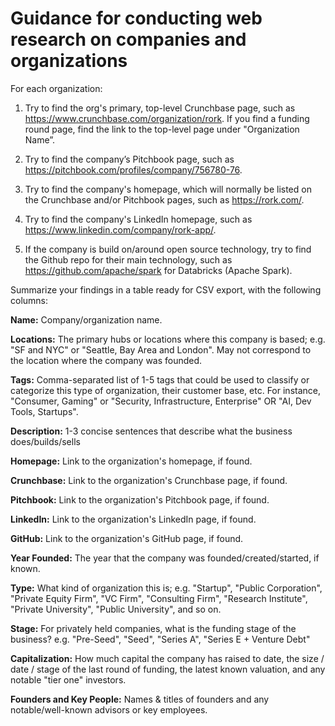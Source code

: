 # Guidance for conducting web research on companies and organizations

For each organization:

1. Try to find the org's primary, top-level Crunchbase page, such as https://www.crunchbase.com/organization/rork. If you find a funding round page, find the link to the top-level page under "Organization Name”.

2. Try to find the company’s Pitchbook page, such as https://pitchbook.com/profiles/company/756780-76.

3. Try to find the company's homepage, which will normally be listed on the Crunchbase and/or Pitchbook pages, such as https://rork.com/.

4. Try to find the company's LinkedIn homepage, such as https://www.linkedin.com/company/rork-app/.

5. If the company is build on/around open source technology, try to find the Github repo for their main technology, such as https://github.com/apache/spark for Databricks (Apache Spark).

Summarize your findings in a table ready for CSV export, with the following columns:

**Name:** Company/organization name.

**Locations:** The primary hubs or locations where this company is based; e.g. "SF and NYC" or "Seattle, Bay Area and London". May not correspond to the location where the company was founded.

**Tags:** Comma-separated list of 1-5 tags that could be used to classify or categorize this type of organization, their customer base, etc. For instance, "Consumer, Gaming" or "Security, Infrastructure, Enterprise" OR "AI, Dev Tools, Startups".

**Description:** 1-3 concise sentences that describe what the business does/builds/sells

**Homepage:** Link to the organization's homepage, if found.

**Crunchbase:** Link to the organization's Crunchbase page, if found.

**Pitchbook:** Link to the organization's Pitchbook page, if found.

**LinkedIn:** Link to the organization's LinkedIn page, if found.

**GitHub:** Link to the organization's GitHub page, if found.

**Year Founded:** The year that the company was founded/created/started, if known.

**Type:** What kind of organization this is; e.g. "Startup", "Public Corporation", "Private Equity Firm", "VC Firm", "Consulting Firm", "Research Institute", "Private University", "Public University", and so on.

**Stage:** For privately held companies, what is the funding stage of the business? e.g. "Pre-Seed", "Seed", "Series A", "Series E + Venture Debt"

**Capitalization:** How much capital the company has raised to date, the size / date / stage of the last round of funding, the latest known valuation, and any notable "tier one" investors.

**Founders and Key People:** Names & titles of founders and any notable/well-known advisors or key employees.